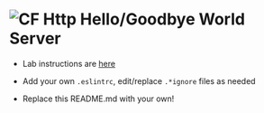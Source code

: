 ![CF](http://i.imgur.com/7v5ASc8.png) Http Hello/Goodbye World Server
===

* Lab instructions are [here](LAB.md)

* Add your own `.eslintrc`, edit/replace `.*ignore` files as needed

* Replace this README.md with your own!